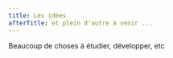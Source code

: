 ```yaml
---
title: Les idées
afterTitle: et plein d'autre à venir ...
---
```


Beaucoup de choses à étudier, développer, etc
